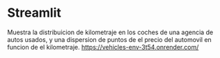 # Streamlit
Muestra la distribuicion de kilometraje en los coches de una agencia de autos usados, y una dispersion de puntos de el precio del automovil en funcion de el kilometraje.
https://vehicles-env-3t54.onrender.com/ 